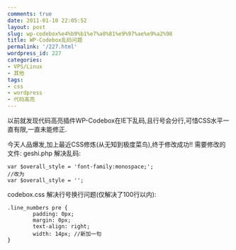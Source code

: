 ```yaml
---
comments: true
date: 2011-01-10 22:05:52
layout: post
slug: wp-codebox%e4%b9%b1%e7%a0%81%e9%97%ae%e9%a2%98
title: WP-Codebox乱码问题
permalink: '/227.html'
wordpress_id: 227
categories:
- VPS/Linux
- 其他
tags:
- css
- wordpress
- 代码高亮
---
```


以前就发现代码高亮插件WP-Codebox在IE下乱码,且行号会分行,可惜CSS水平一直有限,一直未能修正.

今天人品爆发,加上最近CSS修炼(从无知到极度菜鸟),终于修改成功!!
需要修改的文件:
geshi.php 解决乱码:

    
    
    var $overall_style = 'font-family:monospace;';
    //改为
    var $overall_style = '';
    


codebox.css 解决行号换行问题(仅解决了100行以内):

    
    
    .line_numbers pre {
            padding: 0px;
            margin: 0px;
            text-align: right;
            width: 14px; //新加一句
    }
    
